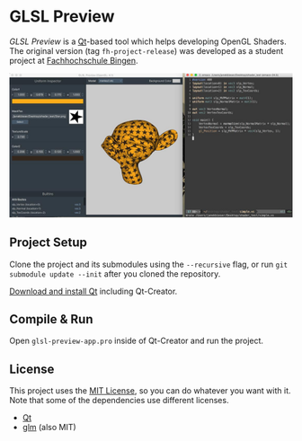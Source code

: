 # GLSL Preview

*GLSL Preview* is a [Qt](http://www.qt.io/)-based tool which helps
developing OpenGL Shaders. The original version (tag
`fh-project-release`) was developed as a student project at
[Fachhochschule Bingen](https://www.th-bingen.de/).

![GLSL Preview UI](./images/glsl-preview.jpg)

## Project Setup

Clone the project and its submodules using the `--recursive` flag, or
run `git submodule update --init` after you cloned the repository.

[Download and install Qt](http://www.qt.io/download-open-source/) including
Qt-Creator.

## Compile & Run

Open `glsl-preview-app.pro` inside of Qt-Creator and run the project.

## License

This project uses the [MIT License](./LICENSE), so you can do whatever
you want with it. Note that some of the dependencies use different
licenses.

* [Qt](http://www.qt.io/qt-licensing-terms/)
* [glm](https://github.com/g-truc/glm) (also MIT)
